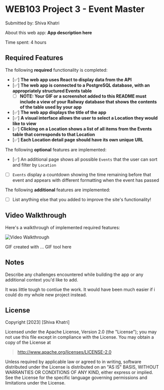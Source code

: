 

# WEB103 Project 3 - Event Master

Submitted by: Shiva Khatri

About this web app: **App description here**

Time spent: 4 hours

## Required Features

The following **required** functionality is completed:

<!-- Make sure to check off completed functionality below -->

- [✅] **The web app uses React to display data from the API**
- [✅] **The web app is connected to a PostgreSQL database, with an appropriately structured Events table**
  - [ ] **NOTE: Your GIF or a screenshot added to this README must include a view of your Railway database that shows the contents of the table used by your app**
- [✅] **The web app displays the title of the app**
- [✅] **A visual interface allows the user to select a Location they would like to view**
- [✅] **Clicking on a Location shows a list of all items from the Events table that corresponds to that Location**
- [✅] **Each Location detail page should have its own unique URL**

The following **optional** features are implemented:

- [✅] An additional page shows all possible `Events` that the user can sort and filter by `Location`
- [ ] `Events` display a countdown showing the time remaining before that event and appears with different formatting when the event has passed

The following **additional** features are implemented:

- [ ] List anything else that you added to improve the site's functionality!

## Video Walkthrough

Here's a walkthrough of implemented required features:

<img src='project02.gif' title='Video Walkthrough' width='' alt='Video Walkthrough' />

<!-- Replace this with whatever GIF tool you used! -->
GIF created with ...  GIF tool here
<!-- Recommended tools:
[Kap](https://getkap.co/) for macOS
[ScreenToGif](https://www.screentogif.com/) for Windows
[peek](https://github.com/phw/peek) for Linux. -->

## Notes

Describe any challenges encountered while building the app or any additional context you'd like to add.

It was little tough to contiue the work. It would have been much easier if i could do my whole new project instead.


## License

Copyright [2023] [Shiva Khatri]

Licensed under the Apache License, Version 2.0 (the "License"); you may not use this file except in compliance with the License. You may obtain a copy of the License at

> http://www.apache.org/licenses/LICENSE-2.0

Unless required by applicable law or agreed to in writing, software distributed under the License is distributed on an "AS IS" BASIS, WITHOUT WARRANTIES OR CONDITIONS OF ANY KIND, either express or implied. See the License for the specific language governing permissions and limitations under the License.
